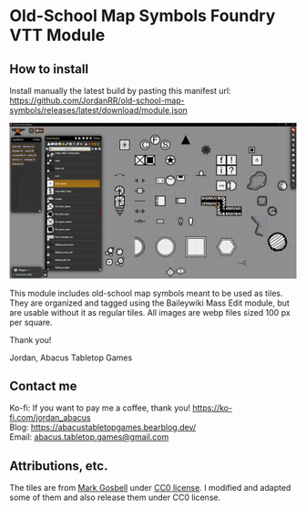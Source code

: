 # Old-School Map Symbols Foundry VTT Module

## How to install

Install manually the latest build by pasting this manifest url: https://github.com/JordanRR/old-school-map-symbols/releases/latest/download/module.json

![alt text](image.png)

This module includes old-school map symbols meant to be used as tiles. They are organized and tagged using the Baileywiki Mass Edit module, but are usable without it as regular tiles. All images are webp files sized 100 px per square.

Thank you!

Jordan, Abacus Tabletop Games

## Contact me

Ko-fi: If you want to pay me a coffee, thank you! https://ko-fi.com/jordan_abacus  
Blog: https://abacustabletopgames.bearblog.dev/  
Email: abacus.tabletop.games@gmail.com

## Attributions, etc.

The tiles are from [Mark Gosbell](tab:https://markgosbell.itch.io/) under [CC0 license](tab:https://creativecommons.org/publicdomain/zero/1.0/). I modified and adapted some of them and also release them under CC0 license.
